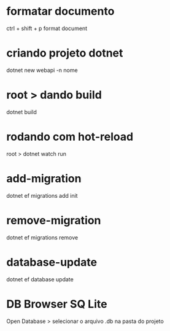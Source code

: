 # formatar documento
ctrl + shift + p
format document

# criando projeto dotnet
dotnet new webapi -n nome

# root > dando build
dotnet build

# rodando com hot-reload
root > dotnet watch run

# add-migration
dotnet ef migrations add init

# remove-migration
dotnet ef migrations remove

# database-update
dotnet ef database update

# DB Browser SQ Lite
Open Database > selecionar o arquivo .db na pasta do projeto
